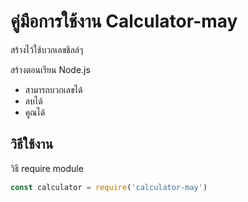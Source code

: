 
# คู่มือการใช้งาน Calculator-may

สร้างไว้ใช้บวกเลขชิลล์ๆ

สร้างตอนเรียน Node.js

- สามารถบวกเลขได้
- ลบได้
- คูณได้

## วิธีใช้งาน

วิธี require module

```js
const calculator = require('calculator-may')
```
